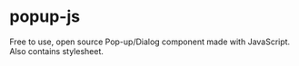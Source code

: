 # popup-js
Free to use, open source Pop-up/Dialog component made with JavaScript. Also contains stylesheet.
